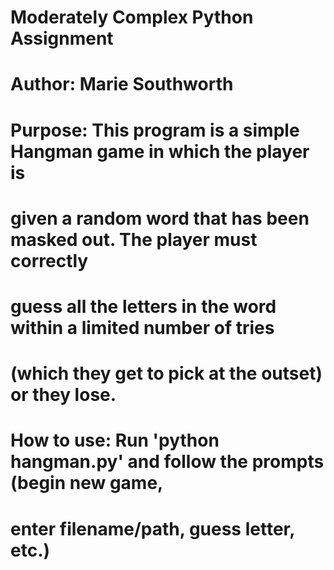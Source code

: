 # Moderately Complex Python Assignment
# Author: Marie Southworth
#
# Purpose: This program is a simple Hangman game in which the player is
# given a random word that has been masked out. The player must correctly
# guess all the letters in the word within a limited number of tries
# (which they get to pick at the outset) or they lose.
#
# How to use: Run 'python hangman.py' and follow the prompts (begin new game,
# enter filename/path, guess letter, etc.)
